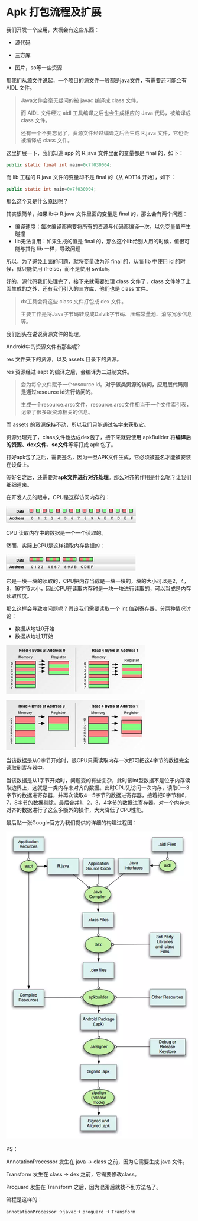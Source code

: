 # Apk 打包流程及扩展

我们开发一个应用，大概会有这些东西：

- 源代码

- 三方库

- 图片，so等一些资源

  

那我们从源文件说起，一个项目的源文件一般都是java文件，有需要还可能会有AIDL 文件。

> Java文件会毫无疑问的被 javac 编译成 class 文件。
>
> 而 AIDL 文件经过 aidl 工具编译之后也会生成相应的 Java 代码，被编译成 class 文件。
>
> 还有一个不要忘记了，资源文件经过编译之后会生成 R.java 文件，它也会被编译成 class 文件。

这里扩展一下，我们知道 app 的 R.java 文件里面的变量都是 final 的，如下：

```java
public static final int main=0x7f030004;
```

而 lib 工程的 R.java 文件的变量却不是 final 的（从 ADT14 开始），如下：

```java
public static int main=0x7f030004;
```

那么这个又是什么原因呢？

其实很简单，如果lib中 R.java 文件里面的变量是 final 的，那么会有两个问题：

- 编译速度：每次编译都需要将所有的资源与代码都编译一次，以免变量值产生碰撞
- lib无法复用：如果生成的值是 final 的，那么这个lib给别人用的时候，值很可能与其他 lib 一样，导致问题

所以，为了避免上面的问题，就将变量改为非 final 的，从而 lib 中使用 id 的时候，就只能使用 if-else，而不是使用 switch。



好的，源代码我们处理完了，接下来就需要处理 class 文件了，class 文件除了上面生成的之外，还有我们引入的三方库，他们也是 class 文件。

> dx工具会将这些 class 文件打包成 dex 文件。
>
> 主要工作是将Java字节码转成成Dalvik字节码、压缩常量池、消除冗余信息等。



我们回头在说说资源文件的处理。

Android中的资源文件有那些呢?

res 文件夹下的资源，以及 assets 目录下的资源。

res 资源经过 aapt 的编译之后，会编译为二进制文件。

> 会为每个文件赋予一个resource id。**对于该类资源的访问，应用层代码则是通过resource id进行访问的**。
>
> 生成一个resource.arsc文件，resource.arsc文件相当于一个文件索引表，记录了很多跟资源相关的信息。

而 assets 的资源保持不动，所以我们只能通过名字来获取它。



资源处理完了，class文件也达成dex包了，接下来就要使用 apkBuilder 将**编译后的资源、dex文件、so文件**等等打成 apk 包了。



打好apk包了之后，需要签名，因为一旦APK文件生成，它必须被签名才能被安装在设备上。



签好名之后，还需要对**apk文件进行对齐处理**。那么对齐的作用是什么呢？让我们细细道来。

在开发人员的眼中，CPU是这样访问内存的：

![](https://github.com/aprz512/pic4aprz512/blob/master/Blog/Android-%E6%AF%8F%E6%97%A5%E4%B8%80%E9%97%AE/apk%E6%89%93%E5%8C%85/howProgrammersSeeMemory.jpg?raw=true)

CPU 读取内存中的数据是一个一个读取的。

然而，实际上CPU是这样读取内存数据的：

![](https://github.com/aprz512/pic4aprz512/blob/master/Blog/Android-%E6%AF%8F%E6%97%A5%E4%B8%80%E9%97%AE/apk%E6%89%93%E5%8C%85/howProcessorsSeeMemory.jpg?raw=true)

它是一块一块的读取的，CPU把内存当成是一块一块的，块的大小可以是2，4，8，16字节大小，因此CPU在读取内存时是一块一块进行读取的，可以当成是内存读取粒度。

那么这样会导致啥问题呢？假设我们需要读取一个 int 值到寄存器，分两种情况讨论：

- 数据从地址0开始
- 数据从地址1开始

![](https://github.com/aprz512/pic4aprz512/blob/master/Blog/Android-%E6%AF%8F%E6%97%A5%E4%B8%80%E9%97%AE/apk%E6%89%93%E5%8C%85/singleByteAccess.jpg?raw=true)

![](https://github.com/aprz512/pic4aprz512/blob/master/Blog/Android-%E6%AF%8F%E6%97%A5%E4%B8%80%E9%97%AE/apk%E6%89%93%E5%8C%85/doubleByteAccess.jpg?raw=true)

当该数据是从0字节开始时，很CPU只需读取内存一次即可把这4字节的数据完全读取到寄存器中。

当该数据是从1字节开始时，问题变的有些复杂，此时该int型数据不是位于内存读取边界上，这就是一类内存未对齐的数据。此时CPU先访问一次内存，读取0—3字节的数据进寄存器，并再次读取4—5字节的数据进寄存器，接着把0字节和6，7，8字节的数据剔除，最后合并1，2，3，4字节的数据进寄存器。对一个内存未对齐的数据进行了这么多额外的操作，大大降低了CPU性能。



最后贴一张Google官方为我们提供的详细的构建过程图：

![](https://github.com/aprz512/pic4aprz512/blob/master/Blog/Android-%E6%AF%8F%E6%97%A5%E4%B8%80%E9%97%AE/apk%E6%89%93%E5%8C%85/1612d19485723038?raw=true)



PS：

AnnotationProcessor 发生在 java -> class 之前，因为它需要生成 java 文件。

Transform 发生在 class -> dex 之前，它需要修改class。

Proguard 发生在 Transform 之后，因为混淆后就找不到方法名了。

流程是这样的：

`annotationProcessor` ->` javac `-> `proguard` -> `Transform `

